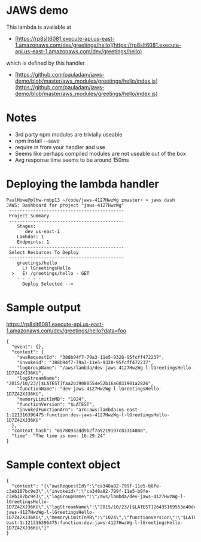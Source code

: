 # JAWS demo

This lambda is available at 

- [https://rp8slt6081.execute-api.us-east-1.amazonaws.com/dev/greetings/hello](https://rp8slt6081.execute-api.us-east-1.amazonaws.com/dev/greetings/hello)

which is defined by this handler 

- [https://github.com/pauladam/jaws-demo/blob/master/aws_modules/greetings/hello/index.js](https://github.com/pauladam/jaws-demo/blob/master/aws_modules/greetings/hello/index.js)

# Notes

- 3rd party npm modules are trivially useable
- npm install --save
- require in from your handler and use
- Seems like perhaps compiled modules are not useable out of the box
- Avg response time seems to be around 150ms

# Deploying the lambda handler

    PaulHowe@plhw-rmbp13 ~/code/jaws-4127HwzWg ±master⚡ » jaws dash
    JAWS: Dashboard for project "jaws-4127HwzWg"
     -------------------------------------------
     Project Summary
     -------------------------------------------
        Stages:
           dev us-east-1
        Lambdas: 1
        Endpoints: 1
     -------------------------------------------
     Select Resources To Deploy
     -------------------------------------------
        greetings/hello
          L) lGreetingsHello
      >   E) /greetings/hello - GET
        - - - - -
          Deploy Selected -->

# Sample output

https://rp8slt6081.execute-api.us-east-1.amazonaws.com/dev/greetings/hello?data=foo

    {
      "event": {},
      "context": {
        "awsRequestId": "388b94f7-79a3-11e5-9328-95fcff472237",
        "invokeid": "388b94f7-79a3-11e5-9328-95fcff472237",
        "logGroupName": "/aws/lambda/dev-jaws-4127HwzWg-l-lGreetingsHello-1D7Z42XJ36KU",
        "logStreamName": "2015/10/23/[$LATEST]faa2b39080554e52b16a6031901a2826",
        "functionName": "dev-jaws-4127HwzWg-l-lGreetingsHello-1D7Z42XJ36KU",
        "memoryLimitInMB": "1024",
        "functionVersion": "$LATEST",
        "invokedFunctionArn": "arn:aws:lambda:us-east-1:121316396475:function:dev-jaws-4127HwzWg-l-lGreetingsHello-1D7Z42XJ36KU"
      },
      "context_hash": "65780932dd9b2f7a5219197c83314808",
      "time": "The time is now: 16:29:24"
    }

# Sample context object

    {
      "context": "{\"awsRequestId\":\"ca348a82-799f-11e5-b8fe-c3eb187bc9e3\",\"invokeid\":\"ca348a82-799f-11e5-b8fe-c3eb187bc9e3\",\"logGroupName\":\"/aws/lambda/dev-jaws-4127HwzWg-l-lGreetingsHello-1D7Z42XJ36KU\",\"logStreamName\":\"2015/10/23/[$LATEST]26435169553e40deaa36076eafa5524a\",\"functionName\":\"dev-jaws-4127HwzWg-l-lGreetingsHello-1D7Z42XJ36KU\",\"memoryLimitInMB\":\"1024\",\"functionVersion\":\"$LATEST\",\"invokedFunctionArn\":\"arn:aws:lambda:us-east-1:121316396475:function:dev-jaws-4127HwzWg-l-lGreetingsHello-1D7Z42XJ36KU\"}"
    }


